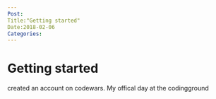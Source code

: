 ```yaml
---
Post:
Title:"Getting started"
Date:2018-02-06
Categories:
---
```

# Getting started 

created an account on codewars. My offical day at the codingground 
